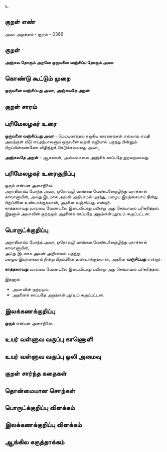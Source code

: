 உ

## குறள் எண் 

அவா அறுத்தல் - குறள் - 0366  

## குறள் 

**அஞ்சுவ தோரும் அறனே ஒருவனை 
வஞ்சிப்ப தோரும் அவா**.

## கொண்டு கூட்டும் முறை

**ஒருவனை வஞ்சிப்பது அவா, அஞ்சுவதே அறன்**

## குறள் சாரம் 


## பரிமேலழகர் உரை

**ஒருவனை வஞ்சிப்பது அவா** - மெய்யுணர்தல் ஈறாகிய காரணங்கள் எல்லாம் எய்தி அவற்றான் வீடு எய்தற்பாலனாய ஒருவனை மறவி வழியால் புகுந்து பின்னும் பிறப்பின்கண்ணே விழித்துக் கெடுக்கவல்லது அவா,  

**அஞ்சுவதே அறன்** - ஆகலான், அவ்வவாவை அஞ்சிக் காப்பதே துறவறமாவது.   

## பரிமேலழகர் உரைகுறிப்பு     

ஓரும் என்பன அசைநிலை.  
அநாதியாய்ப் போந்த அவா, ஒரோவழி வாய்மை வேண்டலைஒழிந்து பராக்கால் காவானாயின், அஃது இடமாக அவன் அறியாமல் புகுந்து, பழைய இயற்கையாய் நின்று பிறப்பினை உண்டாக்குதலான், அதனை வஞ்சிப்பது என்றார்.  
காத்தலாவது வாய்மை வேண்டலை இடைவிடாது பயின்று அது செய்யாமல் பரிகரித்தல்.  
இதனால் அவாவின் குற்றமும் அதனைக் காப்பதே அறம்என்பதூஉம் கூறப்பட்டன.

## பொருட்க்குறிப்பு 

அநாதியாய்ப் போந்த அவா, ஒரோவழி வாய்மை வேண்டலைஒழிந்து பராக்கால் காவானாயின்,  
அஃது இடமாக அவன் அறியாமல் புகுந்து,  
பழைய இயற்கையாய் நின்று பிறப்பினை உண்டாக்குதலான், அதனை **வஞ்சிப்பது** என்றார்.  

**காத்தலாவது** வாய்மை வேண்டலை இடைவிடாது பயின்று அது செய்யாமல் பரிகரித்தல்.  

இதனால்   
* அவாவின் குற்றமும்   
* அதனைக் காப்பதே அறம்என்பதூஉம் கூறப்பட்டன.  

## இலக்கணக்குறிப்பு  

**ஓரும்** என்பன அசைநிலை.    

## உயர் வள்ளுவ வகுப்பு காணொளி


## உயர் வள்ளுவ வகுப்பு ஒலி அமைவு 

 
## குறள் சார்ந்த கதைகள் 


## தொன்மையான சொற்கள்


## பொருட்க்குறிப்பு விளக்கம்


## இலக்கணக்குறிப்பு விளக்கம்


## ஆங்கில கருத்தாக்கம் 


